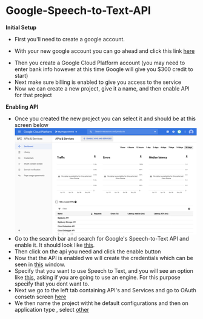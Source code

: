 # Google-Speech-to-Text-API

<b>Initial Setup</b>
<ul>
  <li><p>First you'll need to create a google account. </p></li>
  <li><p>With your new google account you can go ahead and click this link <a href="https://cloud.google.com/?        authuser=1">here</a> </p></li>
  <li>Then you create a Google Cloud Platform account (you may need to enter bank info however at this time Google will give you $300 credit to start)</li>
  <li> Next make sure billing is enabled to give you access to the service</li>
  <li>Now we can create a new project, give it a name, and then enable API for that project</li>
</ul>
<b>Enabling API</b>
<ul>
  <li>Once you created the new project you can select it and should be at this screen below</li>
  <img src="https://github.com/chakane3/Google-Speech-to-Text-API/blob/master/Screenshots/5.png">
  
  <li>Go to the search bar and search for Google's Speech-to-Text API and enable it. It should look like <a href="https://github.com/chakane3/Google-Speech-to-Text-API/blob/master/Screenshots/6.png">this</a>.</li>
  <li>Then click on the api you need and click the enable button</li>
  <li>Now that the API is enabled we will create the credentials which can be seen in <a href="https://github.com/chakane3/Google-Speech-to-Text-API/blob/master/Screenshots/8.png">this</a> window. </li>
  <li>Specify that you want to use Speech to Text, and you will see an option like <a href="https://github.com/chakane3/Google-Speech-to-Text-API/blob/master/Screenshots/10.png">this</a>, asking if you are going to use an engine. For this purpose specify that you dont want to.</li>
  <li>Next we go to the left tab containing API's and Services and go to OAuth consetn screen <a href="https://github.com/chakane3/Google-Speech-to-Text-API/blob/master/Screenshots/14.png">here</a></li>
  <li>We then name the project witht he default configurations and then on application type , select <a href="https://github.com/chakane3/Google-Speech-to-Text-API/blob/master/Screenshots/16.png">other</a></li>
</ul>
